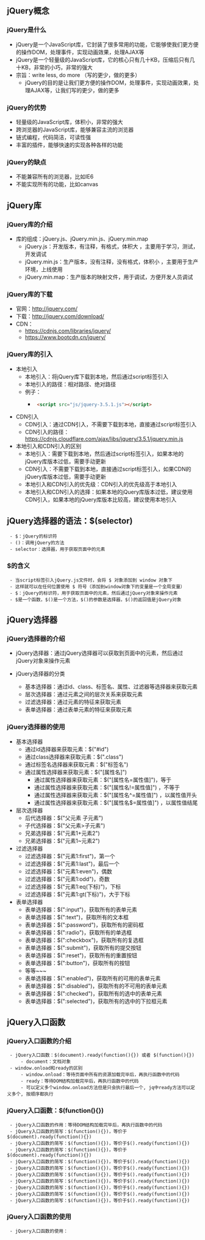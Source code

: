 ## jQuery概念

### jQuery是什么

 - jQuery是一个JavaScript库，它封装了很多常用的功能，它能够使我们更方便的操作DOM，处理事件，实现动画效果，处理AJAX等
 - jQuery是一个轻量级的JavaScript库，它的核心只有几十KB，压缩后只有几十KB，非常的小巧，非常的强大
 - 宗旨：write less, do more （写的更少，做的更多）
     - jQuery的目的是让我们更方便的操作DOM，处理事件，实现动画效果，处理AJAX等，让我们写的更少，做的更多

### jQuery的优势

 - 轻量级的JavaScript库，体积小，非常的强大
 - 跨浏览器的JavaScript库，能够兼容主流的浏览器
 - 链式编程，代码简洁，可读性强
 - 丰富的插件，能够快速的实现各种各样的功能

### jQuery的缺点

 - 不能兼容所有的浏览器，比如IE6
 - 不能实现所有的功能，比如canvas


## jQuery库

### jQuery库的介绍

 - 库的组成：jQuery.js、jQuery.min.js、jQuery.min.map
     - jQuery.js：开发版本，有注释，有格式，体积大 ，主要用于学习，测试，开发调试
     - jQuery.min.js：生产版本，没有注释，没有格式，体积小 ，主要用于生产环境，上线使用
     - jQuery.min.map：生产版本的映射文件，用于调试，方便开发人员调试

### jQuery库的下载

 - 官网：http://jquery.com/
 - 下载：http://jquery.com/download/
 - CDN：
     - https://cdnjs.com/libraries/jquery/
     - https://www.bootcdn.cn/jquery/


### jQuery库的引入

 - 本地引入
     - 本地引入：将jQuery库下载到本地，然后通过script标签引入
     - 本地引入的路径：相对路径、绝对路径
     - 例子：
         - ```html
            <script src="js/jquery-3.5.1.js"></script>
            ```
 - CDN引入
     - CDN引入：通过CDN引入，不需要下载到本地，直接通过script标签引入
     - CDN引入的路径：https://cdnjs.cloudflare.com/ajax/libs/jquery/3.5.1/jquery.min.js
 - 本地引入和CDN引入的区别
     - 本地引入：需要下载到本地，然后通过script标签引入，如果本地的jQuery库版本过低，需要手动更新
     - CDN引入：不需要下载到本地，直接通过script标签引入，如果CDN的jQuery库版本过低，需要手动更新
     - 本地引入和CDN引入的优先级：CDN引入的优先级高于本地引入
     - 本地引入和CDN引入的选择：如果本地的jQuery库版本过低，建议使用CDN引入，如果本地的jQuery库版本比较高，建议使用本地引入

## jQuery选择器的语法：$(selector)

     - $：jQuery的标识符
     - ()：调用jQuery的方法
     - selector：选择器，用于获取页面中的元素

### $的含义
     - 当script标签引入jQuery.js文件时，会将 $ 对象添加到 window 对象下
     - 这样就可以在任何位置使用 $ 符号（添加到window对象下的变量是一个全局变量）
     - $：jQuery的标识符，用于获取页面中的元素，然后通过jQuery对象来操作元素
     - $是一个函数，$()是一个方法，$()的参数是选择器，$()的返回值是jQuery对象


## jQuery选择器

### jQuery选择器的介绍

 - jQuery选择器：通过jQuery选择器可以获取到页面中的元素，然后通过jQuery对象来操作元素

 - jQuery选择器的分类
     - 基本选择器：通过id、class、标签名、属性、过滤器等选择器来获取元素
     - 层次选择器：通过元素之间的层次关系来获取元素
     - 过滤选择器：通过元素的特征来获取元素
     - 表单选择器：通过表单元素的特征来获取元素
  
### jQuery选择器的使用

 - 基本选择器
     - 通过id选择器来获取元素：$("#id")
     - 通过class选择器来获取元素：$(".class")
     - 通过标签名选择器来获取元素：$("标签名")
     - 通过属性选择器来获取元素：$("[属性名]")
         - 通过属性选择器来获取元素：$("[属性名=属性值]")，等于
         - 通过属性选择器来获取元素：$("[属性名!=属性值]") ，不等于
         - 通过属性选择器来获取元素：$("[属性名^=属性值]") ，以属性值开头
         - 通过属性选择器来获取元素：$("[属性名$=属性值]") ，以属性值结尾
 - 层次选择器
     - 后代选择器：$("父元素 子元素")
     - 子代选择器：$("父元素>子元素")
     - 兄弟选择器：$("元素1+元素2")
     - 兄弟选择器：$("元素1~元素2")
 - 过滤选择器
     - 过滤选择器：$("元素1:first")，第一个
     - 过滤选择器：$("元素1:last")，最后一个
     - 过滤选择器：$("元素1:even")，偶数
     - 过滤选择器：$("元素1:odd")，奇数
     - 过滤选择器：$("元素1:eq(下标)")，下标
     - 过滤选择器：$("元素1:gt(下标)")，大于下标
 - 表单选择器
     - 表单选择器：$(":input")，获取所有的表单元素
     - 表单选择器：$(":text")，获取所有的文本框
     - 表单选择器：$(":password")，获取所有的密码框
     - 表单选择器：$(":radio")，获取所有的单选框
     - 表单选择器：$(":checkbox")，获取所有的复选框
     - 表单选择器：$(":submit")，获取所有的提交按钮
     - 表单选择器：$(":reset")，获取所有的重置按钮
     - 表单选择器：$(":button")，获取所有的按钮
     - 等等~~~
     - 表单选择器：$(":enabled")，获取所有的可用的表单元素
     - 表单选择器：$(":disabled")，获取所有的不可用的表单元素
     - 表单选择器：$(":checked")，获取所有的选中的表单元素
     - 表单选择器：$(":selected")，获取所有的选中的下拉框元素


## jQuery入口函数

### jQuery入口函数的介绍
     - jQuery入口函数：$(document).ready(function(){}) 或者 $(function(){})
         - document：文档对象
     - window.onload和ready的区别
         - window.onload：等待页面中所有的资源加载完毕后，再执行函数中的代码
         - ready：等待DOM结构加载完毕后，再执行函数中的代码
         - 可以定义多个window.onload方法但是只会执行最后一个, jq中ready方法可以定义多个, 按顺序都执行

### jQuery入口函数：$(function(){})
     - jQuery入口函数的作用：等待DOM结构加载完毕后，再执行函数中的代码
     - jQuery入口函数的简写：$(function(){})，等价于$(document).ready(function(){})
     - jQuery入口函数的简写：$(function(){})，等价于$().ready(function(){})
     - jQuery入口函数的简写：$(function(){})，等价于$(document).ready(function(){})
     - jQuery入口函数的简写：$(function(){})，等价于$().ready(function(){})
     - jQuery入口函数的简写：$(function(){})，等价于$().ready(function(){})
     - jQuery入口函数的简写：$(function(){})，等价于$().ready(function(){})
     - jQuery入口函数的简写：$(function(){})，等价于$().ready(function(){})
     - jQuery入口函数的简写：$(function(){})，等价于$().ready(function(){})
     - jQuery入口函数的简写：$(function(){})，等价于$().ready(function(){})
     - jQuery入口函数的简写：$(function(){})，等价于$().ready(function(){})

### jQuery入口函数的使用
     - jQuery入口函数的使用：